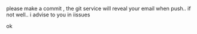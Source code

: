 please make a commit , the git service will reveal your email when push.. if not well.. i advise to you in iissues

ok
